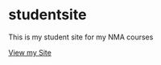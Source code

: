 # studentsite
This is my student site for my NMA courses

[View my Site](https://sweet-potatooo.github.io/studentsite)
